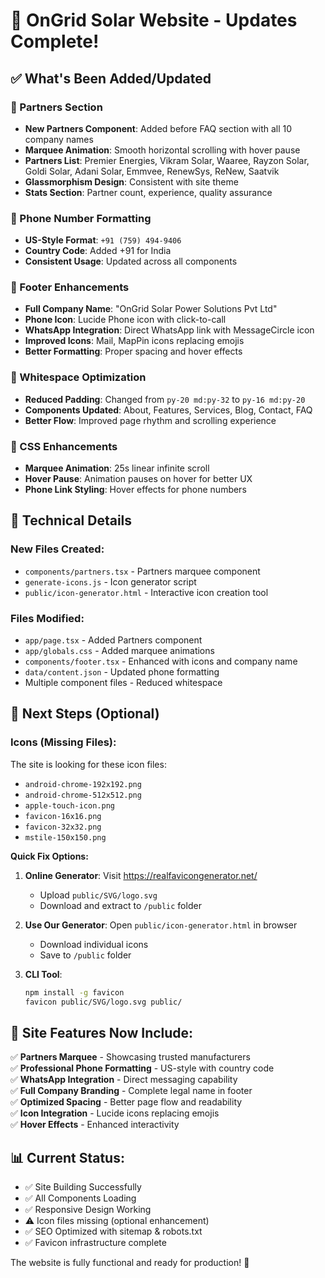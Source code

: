# 🎉 OnGrid Solar Website - Updates Complete!

## ✅ What's Been Added/Updated

### 🤝 Partners Section

- **New Partners Component**: Added before FAQ section with all 10 company names
- **Marquee Animation**: Smooth horizontal scrolling with hover pause
- **Partners List**: Premier Energies, Vikram Solar, Waaree, Rayzon Solar, Goldi Solar, Adani Solar, Emmvee, RenewSys, ReNew, Saatvik
- **Glassmorphism Design**: Consistent with site theme
- **Stats Section**: Partner count, experience, quality assurance

### 📱 Phone Number Formatting

- **US-Style Format**: `+91 (759) 494-9406`
- **Country Code**: Added +91 for India
- **Consistent Usage**: Updated across all components

### 🦶 Footer Enhancements

- **Full Company Name**: "OnGrid Solar Power Solutions Pvt Ltd"
- **Phone Icon**: Lucide Phone icon with click-to-call
- **WhatsApp Integration**: Direct WhatsApp link with MessageCircle icon
- **Improved Icons**: Mail, MapPin icons replacing emojis
- **Better Formatting**: Proper spacing and hover effects

### 📐 Whitespace Optimization

- **Reduced Padding**: Changed from `py-20 md:py-32` to `py-16 md:py-20`
- **Components Updated**: About, Features, Services, Blog, Contact, FAQ
- **Better Flow**: Improved page rhythm and scrolling experience

### 🎨 CSS Enhancements

- **Marquee Animation**: 25s linear infinite scroll
- **Hover Pause**: Animation pauses on hover for better UX
- **Phone Link Styling**: Hover effects for phone numbers

## 🔧 Technical Details

### New Files Created:

- `components/partners.tsx` - Partners marquee component
- `generate-icons.js` - Icon generator script
- `public/icon-generator.html` - Interactive icon creation tool

### Files Modified:

- `app/page.tsx` - Added Partners component
- `app/globals.css` - Added marquee animations
- `components/footer.tsx` - Enhanced with icons and company name
- `data/content.json` - Updated phone formatting
- Multiple component files - Reduced whitespace

## 🎯 Next Steps (Optional)

### Icons (Missing Files):

The site is looking for these icon files:

- `android-chrome-192x192.png`
- `android-chrome-512x512.png`
- `apple-touch-icon.png`
- `favicon-16x16.png`
- `favicon-32x32.png`
- `mstile-150x150.png`

**Quick Fix Options:**

1. **Online Generator**: Visit https://realfavicongenerator.net/

   - Upload `public/SVG/logo.svg`
   - Download and extract to `/public` folder

2. **Use Our Generator**: Open `public/icon-generator.html` in browser

   - Download individual icons
   - Save to `/public` folder

3. **CLI Tool**:
   ```bash
   npm install -g favicon
   favicon public/SVG/logo.svg public/
   ```

## 🚀 Site Features Now Include:

✅ **Partners Marquee** - Showcasing trusted manufacturers  
✅ **Professional Phone Formatting** - US-style with country code  
✅ **WhatsApp Integration** - Direct messaging capability  
✅ **Full Company Branding** - Complete legal name in footer  
✅ **Optimized Spacing** - Better page flow and readability  
✅ **Icon Integration** - Lucide icons replacing emojis  
✅ **Hover Effects** - Enhanced interactivity

## 📊 Current Status:

- ✅ Site Building Successfully
- ✅ All Components Loading
- ✅ Responsive Design Working
- ⚠️ Icon files missing (optional enhancement)
- ✅ SEO Optimized with sitemap & robots.txt
- ✅ Favicon infrastructure complete

The website is fully functional and ready for production! 🌟
